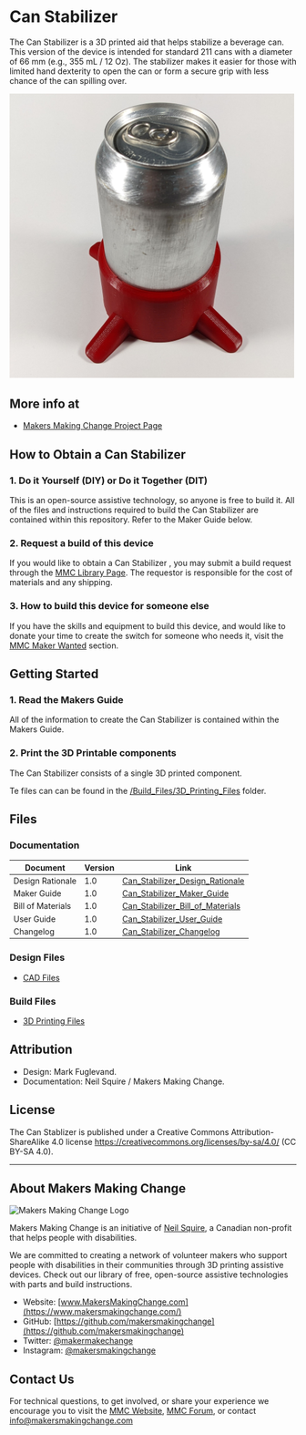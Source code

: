 # Can Stabilizer
The Can Stabilizer is a 3D printed aid that helps stabilize a beverage can. This version of the device is intended for standard 211 cans with a diameter of 66 mm (e.g., 355 mL / 12 Oz). The stabilizer makes it easier for those with limited hand dexterity to open the can or form a secure grip with less chance of the can spilling over.

<img src="Photos/Can-Stabilizer.jpg" width="500" alt="Picture of a beverage can being stabilized and held within a Can Stabilizer made of red 3D printed filament. ">

## More info at
- [Makers Making Change Project Page](https://makersmakingchange.com/project/can-stabilizer/ )


## How to Obtain a Can Stabilizer
### 1. Do it Yourself (DIY) or Do it Together (DIT)

This is an open-source assistive technology, so anyone is free to build it. All of the files and instructions required to build the Can Stabilizer are contained within this repository. Refer to the Maker Guide below.

### 2. Request a build of this device

If you would like to obtain a Can Stabilizer , you may submit a build request through the [MMC Library Page](https://makersmakingchange.com/project/can-stabilizer/). The requestor is responsible for the cost of materials and any shipping.

### 3. How to build this device for someone else

If you have the skills and equipment to build this device, and would like to donate your time to create the switch for someone who needs it, visit the [MMC Maker Wanted](https://makersmakingchange.com/maker-wanted/) section.


## Getting Started

### 1. Read the Makers Guide

All of the information to create the Can Stabilizer is contained within the Makers Guide.

### 2. Print the 3D Printable components

The Can Stabilizer consists of a single 3D printed component.

Te files can can be found in the [/Build_Files/3D_Printing_Files](/Build_Files/3D_Printing/) folder.


## Files
### Documentation
| Document             | Version | Link |
|----------------------|---------|------|
| Design Rationale     | 1.0     | [Can_Stabilizer_Design_Rationale](/Documentation/Can_Stabilizer_Design_Rationale_v1.0.pdf)     |
| Maker Guide      | 1.0     | [Can_Stabilizer_Maker_Guide](/Documentation/Can_Stabilizer_Maker_Guide_v1.0.pdf)     |
| Bill of Materials    | 1.0     | [Can_Stabilizer_Bill_of_Materials](/Documentation/Can_Stabilizer_BOM_v1.0.xlsx)     |
| User Guide           | 1.0     | [Can_Stabilizer_User_Guide](/Documentation/Can_Stabilizer_User_Guide_v1.0.pdf)    |
| Changelog            | 1.0     | [Can_Stabilizer_Changelog](/Documentation/Can_Stabilizer_Changelog_v1.0.pdf)     |

### Design Files
 - [CAD Files](/Design_Files)

### Build Files
 - [3D Printing Files](/Build_Files/3D_Printing)

## Attribution
 - Design: Mark Fuglevand.
 - Documentation: Neil Squire / Makers Making Change.


## License
The Can Stablizer is published under a Creative Commons Attribution-ShareAlike 4.0 license https://creativecommons.org/licenses/by-sa/4.0/ (CC BY-SA 4.0).


---
<!-- ABOUT MMC START -->
## About Makers Making Change
<img src="https://www.makersmakingchange.com/wp-content/uploads/logo/mmc_logo.svg" width="500" alt="Makers Making Change Logo">

Makers Making Change is an initiative of [Neil Squire](https://www.neilsquire.ca/), a Canadian non-profit that helps people with disabilities.

We are committed to creating a network of volunteer makers who support people with disabilities in their communities through 3D printing assistive devices. Check out our library of free, open-source assistive technologies with parts and build instructions.

 - Website: [www.MakersMakingChange.com](https://www.makersmakingchange.com/)
 - GitHub: [https://github.com/makersmakingchange](https://github.com/makersmakingchange)
 - Twitter: [@makermakechange](https://twitter.com/makermakechange)
 - Instagram: [@makersmakingchange](https://www.instagram.com/makersmakingchange)



## Contact Us

For technical questions, to get involved, or share your experience we encourage you to visit the [MMC Website](https://www.makersmakingchange.com/), [MMC Forum](https://makersmakingchange.com/forum), or contact info@makersmakingchange.com

<!-- ABOUT MMC END -->
